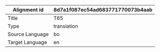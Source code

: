 |Alignment id | 8d7a1f087ec54ad683771770073b4aab
| --- | --- 
|Title | T65 
|Type | translation
|Source Language | bo
|Target Language | en